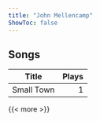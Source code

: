 ```yaml
---
title: "John Mellencamp"
ShowToc: false
---
```


## Songs
Title | Plays 
----- | -----: 
Small Town | 1

{{< more >}}